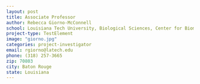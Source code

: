 ```yaml
---
layout: post
title: Associate Professor
author: Rebecca Giorno-McConnell
school: Louisiana Tech University, Biological Sciences, Center for Biomedical Engineering and Rehabilitation Sciences
project-type: TestElement
image: "giorno.jpg"
categories: project-investigator
email: rgiorno@latech.edu
phone: (318) 257-3665
zip: 70803
city: Baton Rouge
state: Louisiana
---
```

